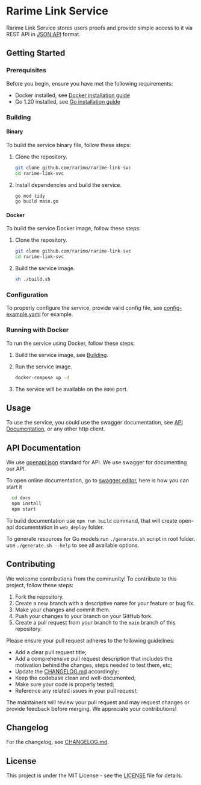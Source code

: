 # Rarime Link Service

Rarime Link Service stores users proofs and provide simple access to it via REST API in [JSON:API] format.

## Getting Started
### Prerequisites

Before you begin, ensure you have met the following requirements:

- Docker installed, see [Docker installation guide]
- Go 1.20 installed, see [Go installation guide]


### Building

#### Binary
To build the service binary file, follow these steps:

1. Clone the repository.

    ```bash
    git clone github.com/rarimo/rarime-link-svc
    cd rarime-link-svc
    ```

1. Install dependencies and build the service.

    ```bash
    go mod tidy
    go build main.go
    ```

#### Docker

To build the service Docker image, follow these steps:


1. Clone the repository.

    ```bash
    git clone github.com/rarimo/rarime-link-svc
    cd rarime-link-svc
    ```

1. Build the service image.

    ```bash
    sh ./build.sh
    ```

### Configuration

To properly configure the service, provide valid config file, see [config-example.yaml](config-example.yaml)
for example.

### Running with Docker

To run the service using Docker, follow these steps:

1. Build the service image, see [Building](#building).
1. Run the service image.

    ```bash
    docker-compose up -d
    ```
1. The service will be available on the `8000` port.

## Usage

To use the service, you could use the swagger documentation, see [API Documentation](#api-documentation), or
any other http client.

## API Documentation

We use [openapi:json] standard for API. We use swagger for documenting our API.

To open online documentation, go to [swagger editor], here is how you can start it
```bash
  cd docs
  npm install
  npm start
```
To build documentation use `npm run build` command,
that will create open-api documentation in `web_deploy` folder.

To generate resources for Go models run `./generate.sh` script in root folder.
use `./generate.sh --help` to see all available options.

## Contributing

We welcome contributions from the community! To contribute to this project, follow these steps:

1. Fork the repository.
1. Create a new branch with a descriptive name for your feature or bug fix.
1. Make your changes and commit them.
1. Push your changes to your branch on your GitHub fork.
1. Create a pull request from your branch to the `main` branch of this repository.

Please ensure your pull request adheres to the following guidelines:
- Add a clear pull request title;
- Add a comprehensive pull request description that includes the motivation behind the changes, steps needed to test them, etc;
- Update the [CHANGELOG.md](CHANGELOG) accordingly;
- Keep the codebase clean and well-documented;
- Make sure your code is properly tested;
- Reference any related issues in your pull request;

The maintainers will review your pull request and may request changes or provide feedback before merging. We appreciate your contributions!

## Changelog

For the changelog, see [CHANGELOG.md](CHANGELOG).

## License

This project is under the MIT License - see the [LICENSE](LICENSE) file for details.

[JSON:API]: https://jsonapi.org/
[Docker installation guide]: https://docs.docker.com/get-docker/
[Go installation guide]: https://golang.org/doc/install
[swagger editor]: http://localhost:8080/swagger-editor/
[openapi:json]: https://www.openapis.org/
